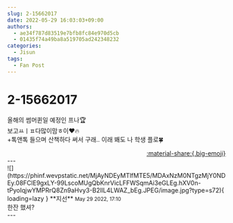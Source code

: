 ```yaml
---
slug: 2-15662017
date: 2022-05-29 16:03:03+09:00
authors:
  - ae34f787d83519e7bfb8fc84e970d5cb
  - 01435f74a49ba8a519705ad242348232
categories:
  - Jisun
tags:
  - Fan Post
---
```


# 2-15662017

<div class="post-container" markdown="1">
<div class="content-container md-sidebar__scrollwrap" markdown="1">

올해의 썸머퀸일 예정인 프나🏆<br>보고ㅛㅣㅍ다많이맘ㅎ이❤️🔥<br>+톡앤톡 들으며 산책하다 써서 구래.. 이래 봬도 나 학생 플로🍀

</div>
</div>

<div style="text-align: right;" markdown="1">
<a href="https://weverse.io/fromis9/fanpost/2-15662017" style="text-align: right;">:material-share:{.big-emoji}</a>
</div>
---

<div class="comments-container md-sidebar__scrollwrap" markdown="1">
<div class="comment" markdown="1">
<div class='id-container' markdown="1">
![](https://phinf.wevpstatic.net/MjAyNDEyMTlfMTE5/MDAxNzM0NTgzMjY0NDEy.08FClE9gxLY-99LscoMUgQbKnrVicLFFWSqmAi3eGLEg.hXV0n-tPyoIqjwYMPRrQ8Zn9aHvy3-B2llL4LWAZ_bEg.JPEG/image.jpg?type=s72){ loading=lazy }
**<span class="artist">지선</span>** <small>May 29 2022, 17:10</small><br>
</div>
<div class='comment-body' markdown="1">
한잔 했셔?
</div>
</div>
</div>
---
